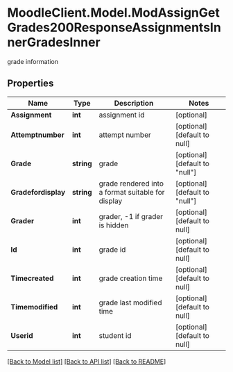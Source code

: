 # MoodleClient.Model.ModAssignGetGrades200ResponseAssignmentsInnerGradesInner
grade information

## Properties

Name | Type | Description | Notes
------------ | ------------- | ------------- | -------------
**Assignment** | **int** | assignment id | [optional] 
**Attemptnumber** | **int** | attempt number | [optional] [default to null]
**Grade** | **string** | grade | [optional] [default to "null"]
**Gradefordisplay** | **string** | grade rendered into a format suitable for display | [optional] [default to "null"]
**Grader** | **int** | grader, -1 if grader is hidden | [optional] [default to null]
**Id** | **int** | grade id | [optional] [default to null]
**Timecreated** | **int** | grade creation time | [optional] [default to null]
**Timemodified** | **int** | grade last modified time | [optional] [default to null]
**Userid** | **int** | student id | [optional] [default to null]

[[Back to Model list]](../README.md#documentation-for-models) [[Back to API list]](../README.md#documentation-for-api-endpoints) [[Back to README]](../README.md)

